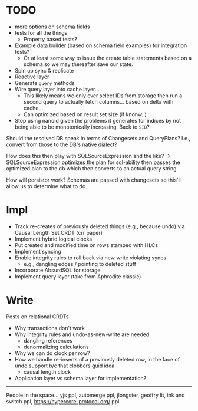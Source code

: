 # TODO
- more options on schema fields
- tests for all the things 
  - Property based tests?
- Example data builder (based on schema field examples) for integration tests?
  - Or at least some way to issue the create table statements based on a schema
  so we may thereafter save our state.
- Spin up sync & replicate
- Reactive layer
- Generate `query` methods
- Wire query layer into cache layer...
  - This likely means we only ever select IDs from storage then run a second
  query to actually fetch columns... based on delta with cache...
  - Can optimized based on result set size (if knonw..)
- Stop using nanoid given the problems it generates for indices by not being able to be monotonically increasing. Back to `SID`?

Should the resolved DB speak in terms of Changesets and QueryPlans?
I.e., convert from those to the DB's native dialect?

How does this then play with SQLSourceExpression and the like?
-> SQLSourceExpression optimizes the plan for sql-ability then passes the optimized plan to the db which then converts
to an actual query string.

How will persistor work? Schemas are passed with changesets so this'll allow us to determine what to do.

# Impl
- Track re-creates of previously deleted things (e.g., because undo) via Causal Length Set CRDT (crr paper)
- Implement hybrid logical clocks
- Put created and modified time on rows stamped with HLCs
- Implement syncing
- Enable integrity rules to roll back via new write violating syncs
  - e.g., dangling edges / pointing to deleted stuff
- Incorporate AbsurdSQL for storage
- Implement query layer (take from Aphrodite classic)

# Write
Posts on relational CRDTs

- Why transactions don't work
- Why integrity rules and undo-as-new-write are needed
  - dangling references
  - denormalizing calculations
- Why we can do clock per row?
- How we handle re-inserts of a previously deleted row, in the face of undo support b/c that clobbers guid idea
  - causal length clock
- Application layer vs schema layer for implementation?


---
People in the space... yjs ppl, automerge ppl, jlongster, geoffry lit, ink and switch ppl, https://hypercore-protocol.org/ ppl